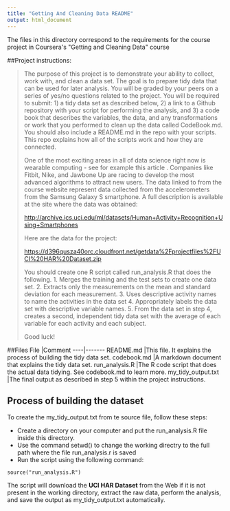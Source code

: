 ```yaml
---
title: "Getting And Cleaning Data README"
output: html_document
---
```

The files in this directory correspond to the requirements for the course project in Coursera's "Getting and Cleaning Data" course

##Project instructions:
>The purpose of this project is to demonstrate your ability to collect, work with, and clean a data set. The goal is to prepare tidy data that can be used for later analysis. You will be graded by your peers on a series of yes/no questions related to the project. You will be required to submit: 1) a tidy data set as described below, 2) a link to a Github repository with your script for performing the analysis, and 3) a code book that describes the variables, the data, and any transformations or work that you performed to clean up the data called CodeBook.md. You should also include a README.md in the repo with your scripts. This repo explains how all of the scripts work and how they are connected.
>
>One of the most exciting areas in all of data science right now is wearable computing - see for example this article . Companies like Fitbit, Nike, and Jawbone Up are racing to develop the most advanced algorithms to attract new users. The data linked to from the course website represent data collected from the accelerometers from the Samsung Galaxy S smartphone. A full description is available at the site where the data was obtained:
>
>http://archive.ics.uci.edu/ml/datasets/Human+Activity+Recognition+Using+Smartphones
>
>Here are the data for the project:
>
>https://d396qusza40orc.cloudfront.net/getdata%2Fprojectfiles%2FUCI%20HAR%20Dataset.zip
>
>You should create one R script called run_analysis.R that does the following. 1. Merges the training and the test sets to create one data set. 2. Extracts only the measurements on the mean and standard deviation for each measurement. 3. Uses descriptive activity names to name the activities in the data set 4. Appropriately labels the data set with descriptive variable names. 5. From the data set in step 4, creates a second, independent tidy data set with the average of each variable for each activity and each subject.
>
>Good luck!

##Files
File |Comment
----|-------
README.md |This file. It explains the process of building the tidy data set.
codebook.md |A markdown document that explains the tidy data set.
run_analysis.R |The R code script that does the actual data tidying. See codebook.md to learn more.
my_tidy_output.txt |The final output as described in step 5 within the project instructions.

## Process of building the dataset
To create the my_tidy_output.txt from te source file, follow these steps:

* Create a directory on your computer and put the run_analysis.R file inside this directory.
* Use the command setwd() to change the working directry to the full path where the file run_analysis.r is saved
* Run the script using the following command:
```
source("run_analysis.R")
```

The script will download the **UCI HAR Dataset** from the Web if it is not present in the working directory, extract the raw data, perform the analysis, and save the output as my_tidy_output.txt automatically.


